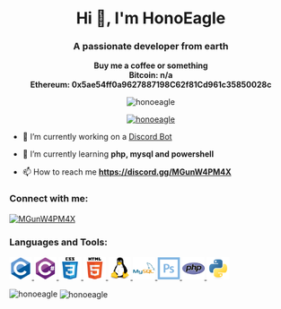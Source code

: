 <h1 align="center">Hi 👋, I'm HonoEagle</h1>
<h3 align="center">A passionate developer from earth</h3>

<p align="center"><strong>
  Buy me a coffee or something<br>
  Bitcoin: n/a<br>
  Ethereum: 0x5ae54ff0a9627887198C62f81Cd961c35850028c<br>
</strong></p>

<p align="center"> <img src="https://komarev.com/ghpvc/?username=honoeagle&label=Profile%20views&color=257e64&style=plastic" alt="honoeagle" /> </p>

<p align="center"> <a href="https://github.com/ryo-ma/github-profile-trophy"><img src="https://github-profile-trophy.vercel.app/?username=honoeagle" alt="honoeagle" /></a> </p>

- 🔭 I’m currently working on a [Discord Bot](https://github.com/HonoEagle/discBot-dev)

- 🌱 I’m currently learning **php, mysql and powershell**

- 📫 How to reach me **https://discord.gg/MGunW4PM4X**

<h3 align="left">Connect with me:</h3>
<p align="left">
<a href="https://discord.gg/MGunW4PM4X" target="blank"><img align="center" src="https://raw.githubusercontent.com/rahuldkjain/github-profile-readme-generator/master/src/images/icons/Social/discord.svg" alt="MGunW4PM4X" height="30" width="40" /></a>
</p>

<h3 align="left">Languages and Tools:</h3>
<p align="left"> <a href="https://www.cprogramming.com/" target="_blank" rel="noreferrer"> <img src="https://raw.githubusercontent.com/devicons/devicon/master/icons/c/c-original.svg" alt="c" width="40" height="40"/> </a> <a href="https://www.w3schools.com/cs/" target="_blank" rel="noreferrer"> <img src="https://raw.githubusercontent.com/devicons/devicon/master/icons/csharp/csharp-original.svg" alt="csharp" width="40" height="40"/> </a> <a href="https://www.w3schools.com/css/" target="_blank" rel="noreferrer"> <img src="https://raw.githubusercontent.com/devicons/devicon/master/icons/css3/css3-original-wordmark.svg" alt="css3" width="40" height="40"/> </a> <a href="https://www.w3.org/html/" target="_blank" rel="noreferrer"> <img src="https://raw.githubusercontent.com/devicons/devicon/master/icons/html5/html5-original-wordmark.svg" alt="html5" width="40" height="40"/> </a> <a href="https://www.linux.org/" target="_blank" rel="noreferrer"> <img src="https://raw.githubusercontent.com/devicons/devicon/master/icons/linux/linux-original.svg" alt="linux" width="40" height="40"/> </a> <a href="https://www.mysql.com/" target="_blank" rel="noreferrer"> <img src="https://raw.githubusercontent.com/devicons/devicon/master/icons/mysql/mysql-original-wordmark.svg" alt="mysql" width="40" height="40"/> </a> <a href="https://www.photoshop.com/en" target="_blank" rel="noreferrer"> <img src="https://raw.githubusercontent.com/devicons/devicon/master/icons/photoshop/photoshop-line.svg" alt="photoshop" width="40" height="40"/> </a> <a href="https://www.php.net" target="_blank" rel="noreferrer"> <img src="https://raw.githubusercontent.com/devicons/devicon/master/icons/php/php-original.svg" alt="php" width="40" height="40"/> </a> <a href="https://www.python.org" target="_blank" rel="noreferrer"> <img src="https://raw.githubusercontent.com/devicons/devicon/master/icons/python/python-original.svg" alt="python" width="40" height="40"/> </a> </p>

<p><img align="left" src="https://github-readme-stats.vercel.app/api/top-langs?username=honoeagle&show_icons=true&theme=tokyonight&locale=en&layout=compact" alt="honoeagle" /></p>

<p>&nbsp;<img align="center" src="https://github-readme-stats.vercel.app/api?username=honoeagle&show_icons=true&theme=tokyonight&locale=en" alt="honoeagle" /></p>


